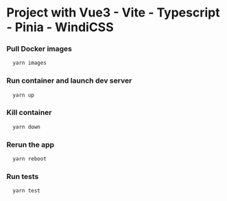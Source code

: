 # Project with Vue3 - Vite - Typescript - Pinia - WindiCSS

### Pull Docker images

```bash
  yarn images
```

### Run container and launch dev server

```bash
  yarn up
```

### Kill container

```bash
  yarn down
```

### Rerun the app

```bash
  yarn reboot
```

### Run tests

```bash
  yarn test
```
